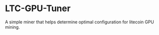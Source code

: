 LTC-GPU-Tuner
=============

A simple miner that helps determine optimal configuration for litecoin GPU mining.